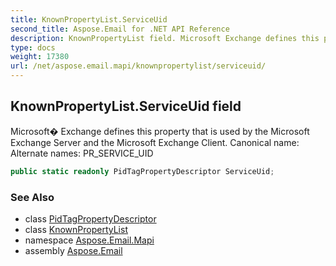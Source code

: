 ```yaml
---
title: KnownPropertyList.ServiceUid
second_title: Aspose.Email for .NET API Reference
description: KnownPropertyList field. Microsoft Exchange defines this property that is used by the Microsoft Exchange Server and the Microsoft Exchange Client. Canonical name Alternate names PR_SERVICE_UID
type: docs
weight: 17380
url: /net/aspose.email.mapi/knownpropertylist/serviceuid/
---
```

## KnownPropertyList.ServiceUid field

Microsoft� Exchange defines this property that is used by the Microsoft Exchange Server and the Microsoft Exchange Client. Canonical name: Alternate names: PR_SERVICE_UID

```csharp
public static readonly PidTagPropertyDescriptor ServiceUid;
```

### See Also

* class [PidTagPropertyDescriptor](../../pidtagpropertydescriptor/)
* class [KnownPropertyList](../)
* namespace [Aspose.Email.Mapi](../../knownpropertylist/)
* assembly [Aspose.Email](../../../)


